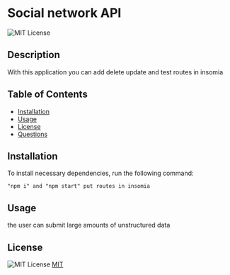# Social network API

![MIT License](https://img.shields.io/badge/License-MIT-yellow.svg)


## Description


With this application you can add delete update and test routes in insomia 


## Table of Contents


- [Installation](#installation)
- [Usage](#usage)
- [License](#license)
- [Questions](#questions)


## Installation


To install necessary dependencies, run the following command:


```
"npm i" and "npm start" put routes in insomia
```


## Usage


the user can submit large amounts of unstructured data



## License

![MIT License](https://img.shields.io/badge/License-MIT-yellow.svg) [MIT](https://opensource.org/licenses/MIT)